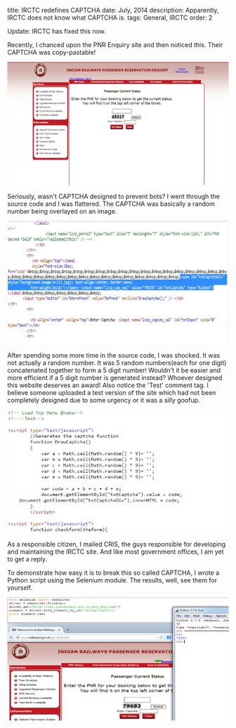 title: IRCTC redefines CAPTCHA 
date: July, 2014
description: Apparently, IRCTC does not know what CAPTCHA is.
tags: General, IRCTC
order: 2


Update: IRCTC has fixed this now.

Recently, I chanced upon the PNR Enquiry site and then noticed this. Their CAPTCHA was copy-pastable!

![](../static/images/irctc1.jpg)

Seriously, wasn't CAPTCHA designed to prevent bots? I went through the source code and I was flattered. The CAPTCHA was basically a random number being overlayed on an image.

![](../static/images/irctc2.jpg)

After spending some more time in the source code, I was shocked. It was not actually a random number. It was 5 random numbers(each for one digit) concatenated together to form a 5 digit number! Wouldn't it be easier and more efficient if a 5 digit number is generated instead? Whoever designed this website deserves an award! Also notice the 'Test' comment tag. I believe someone uploaded a test version of the site which had not been completely designed due to some urgency or it was a silly goofup.

![](../static/images/irctc3.jpg)

As a responsible citizen, I mailed CRIS, the guys responsible for developing and maintaining the IRCTC site. And like most government offices, I am yet to get a reply.

To demonstrate how easy it is to break this so called CAPTCHA, I wrote a Python script using the Selenium module. The results, well, see them for yourself.

![](../static/images/irctc5.jpg)